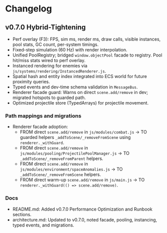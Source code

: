 # Changelog

## v0.7.0 Hybrid-Tightening

- Perf overlay (F3): FPS, sim ms, render ms, draw calls, visible instances, pool stats, GC count, per-system timings.
- Fixed-step simulation (60 Hz) with render interpolation.
- Unified PoolRegistry; bridged `window.objectPool` facade to registry. Pool hit/miss stats wired to perf overlay.
- Instanced rendering for enemies via `js/systems/rendering/InstancedRenderer.js`.
- Spatial hash and entity index integrated into ECS world for future proximity queries.
- Typed events and dev-time schema validation in `MessageBus`.
- Renderer facade guard: Warns on direct `scene.add/remove` in dev; migrated hotspots to guarded path.
- Optimized projectile store (TypedArrays) for projectile movement.

### Path mappings and migrations
- Renderer facade adoption:
  - FROM direct `scene.add/remove` in `js/modules/combat.js` → TO guarded helpers `_addToScene/_removeFromScene` using `renderer._withGuard`.
  - FROM direct `scene.add/remove` in `js/modules/pooling/ProjectilePoolManager.js` → TO `_addToScene/_removeFromParent` helpers.
  - FROM direct `scene.add/remove` in `js/modules/environment/spaceAnomalies.js` → TO `_addToScene/_removeFromScene` helpers.
  - FROM direct warm-up `scene.add/remove` in `js/main.js` → TO `renderer._withGuard(() => scene.add/remove)`.

### Docs
- README.md: Added v0.7.0 Performance Optimization and Runbook sections.
- architecture.md: Updated to v0.7.0, noted facade, pooling, instancing, typed events, and migrations.


